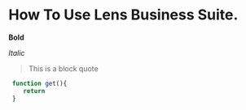 # How To Use Lens Business Suite.

**Bold** 

_Italic_ 

> This is a block quote

```javascript
 function get(){
    return 
 }
```
